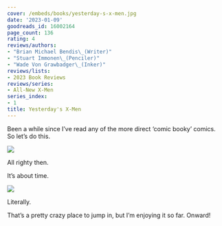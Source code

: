 ```yaml
---
cover: /embeds/books/yesterday-s-x-men.jpg
date: '2023-01-09'
goodreads_id: 16002164
page_count: 136
rating: 4
reviews/authors:
- "Brian Michael Bendis\_(Writer)"
- "Stuart Immonen\_(Penciler)"
- "Wade Von Grawbadger\_(Inker)"
reviews/lists:
- 2023 Book Reviews
reviews/series:
- All-New X-Men
series_index:
- 1
title: Yesterday's X-Men
---
```

Been a while since I’ve read any of the more direct ‘comic booky’ comics. So let’s do this. 

![](/embeds/books/attachments/all-new-x-men-1-d8bba3.png)

All righty then. 

<!--more-->

It’s about time. 

![](/embeds/books/attachments/all-new-x-men-1-03e15e.png)

Literally. 

That’s a pretty crazy place to jump in, but I’m enjoying it so far. Onward!
